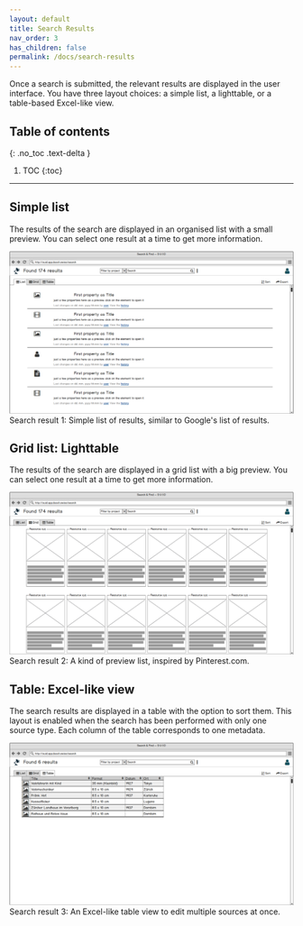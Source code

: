 ```yaml
---
layout: default
title: Search Results
nav_order: 3
has_children: false
permalink: /docs/search-results
---
```


Once a search is submitted, the relevant results are displayed in the user interface. You have three layout choices: a simple list, a lighttable, or a table-based Excel-like view.

## Table of contents
{: .no_toc .text-delta }

1. TOC
{:toc}

---

## Simple list
The results of the search are displayed in an organised list with a small preview. You can select one result at a time to get more information.

![Search result 1: Simple list of results, similar to Google's list of results.](../assets/images/search-results-simple-list.png)
Search result 1: Simple list of results, similar to Google's list of results.

## Grid list: Lighttable

The results of the search are displayed in a grid list with a big preview. You can select one result at a time to get more information.

![Search result 2: A kind of preview list, inspired by Pinterest.com.](../assets/images/search-results-grid-list.png)
Search result 2: A kind of preview list, inspired by Pinterest.com.

## Table: Excel-like view

The search results are displayed in a table with the option to sort them. This layout is enabled when the search has been performed with only one source type.
Each column of the table corresponds to one metadata.

![Search result 3: An Excel-like table view to edit multiple sources at once.](../assets/images/search-results-table.png)
Search result 3: An Excel-like table view to edit multiple sources at once.
